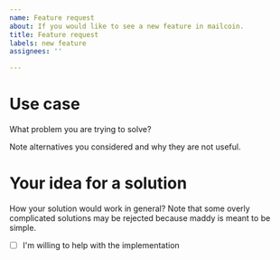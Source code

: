 ```yaml
---
name: Feature request
about: If you would like to see a new feature in mailcoin.
title: Feature request
labels: new feature
assignees: ''

---
```


# Use case

What problem you are trying to solve?

Note alternatives you considered and why they are not useful.

# Your idea for a solution

How your solution would work in general?
Note that some overly complicated solutions may be rejected because maddy is
meant to be simple.

- [ ] I'm willing to help with the implementation
